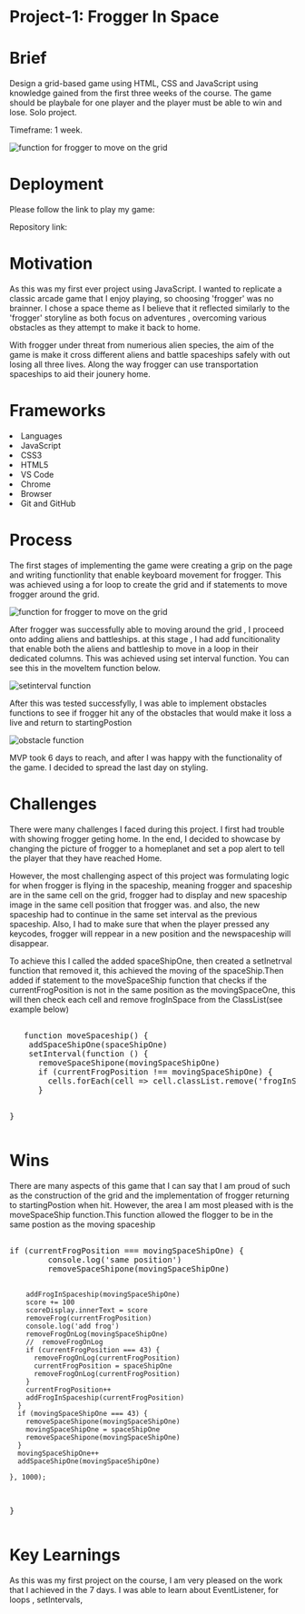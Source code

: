 # Project-1: Frogger In Space
<h1>Brief</h1>

<p>Design a grid-based game using HTML, CSS and JavaScript  using knowledge gained from the first three weeks of the course. The game should be playbale for one player and the player must be able to win and lose.
Solo project.


Timeframe: 1 week.</p>
![function for frogger to move on the grid](https://github.com/JoanKalanzi/Project-1/blob/main/asserts/frogger.img.png?raw=true)

<h1>Deployment</h1>

<p>Please follow the link to play my game:</p>
<p>Repository link:</p>

<h1>Motivation</h1>

<p>As this was my first ever project using JavaScript. I wanted to replicate a classic arcade game that I enjoy playing, so choosing 'frogger' was no brainner. I chose a space theme as I believe that it reflected similarly to the 'frogger' storyline as both focus on adventures , overcoming various obstacles as they attempt to make it back to home.  </p>
<p> With frogger  under threat from numerious alien species, the aim of the game  is make it cross  different aliens  and battle spaceships safely with out losing all three lives. Along the way frogger  can use transportation spaceships to aid their jounery home.  </p>

<h1>Frameworks</h1>

<li> Languages</li>
<li> JavaScript</li>
<li> CSS3</li>
<li> HTML5</li>
<li> VS Code</li>
<li> Chrome</li>
<li> Browser</li>
<li>Git and GitHub</li>

<h1>Process</h1>
<p>The first stages of implementing the game were creating a grip on the page and writing functionlity that enable keyboard movement for frogger. This was achieved using a for loop to create the grid and if statements to move  frogger around the grid. </p>

![function for frogger to move on the grid](https://github.com/JoanKalanzi/Project-1/blob/main/asserts/keyboardMovement.png?raw=true)

<p>After frogger was successfully able to moving around the grid , I proceed onto adding aliens and battleships. at this stage , I had add funcitionality that enable both the aliens and battleship to move in a loop in their dedicated columns. This was achieved using set interval function. You can see this in the moveItem function below.</p>

![setinterval function](https://github.com/JoanKalanzi/Project-1/blob/main/asserts/setInterval.png?raw=true)

<p>After this was tested successfylly, I was able to implement obstacles functions to see if frogger hit any of the obstacles that would make it loss a live and return to startingPostion</p>

![obstacle function](https://github.com/JoanKalanzi/Project-1/blob/main/asserts/Obstacles.png?raw=true)

<p>MVP took 6 days to reach, and after I was happy with the functionality of the game. I decided to spread the last day on styling.</p>
<h1>Challenges</h1>
<p>There were many challenges I faced during this project. I first  had trouble with showing frogger geting home. In the end, I decided to showcase by changing the picture of frogger to a homeplanet and set a pop alert to tell the player that they have reached Home.</p>
<p>However, the most challenging aspect of this project was formulating logic for when frogger is flying in the spaceship, meaning frogger and spaceship are in the same cell on the grid, frogger had to display and new spaceship image in the same cell position that frogger was. and also, the new spaceship had to continue in the same set interval as the previous spaceship. Also, I had to make sure that when the player pressed any keycodes, frogger will reppear in a new position and the newspaceship will disappear.</p>
<p>To achieve this I called the added  spaceShipOne, then created a setInetrval function that removed it, this achieved the moving of the spaceShip.Then added if statement to the moveSpaceShip function that checks if the currentFrogPosition is not in the same position as the movingSpaceOne, this will then check each cell and remove frogInSpace from the ClassList(see example below) </p>
<pre>  
   function moveSpaceship() {
    addSpaceShipOne(spaceShipOne)
    setInterval(function () {
      removeSpaceShipone(movingSpaceShipOne)
      if (currentFrogPosition !== movingSpaceShipOne) {
        cells.forEach(cell => cell.classList.remove('frogInSpace'))
      }
    
  }</pre>
  
  
<h1>Wins</h1>
<p>There are many aspects of this game that I can say that I am proud of  such as the construction of the grid and the implementation of frogger returning to startingPostion when hit. However, the area I am most pleased with is the moveSpaceShip function.This function allowed the flogger to be in the same postion as the moving spaceship



</p>
<pre>  
if (currentFrogPosition === movingSpaceShipOne) {
        console.log('same position')
        removeSpaceShipone(movingSpaceShipOne)

        addFrogInSpaceship(movingSpaceShipOne)
        score += 100
        scoreDisplay.innerText = score
        removeFrog(currentFrogPosition)
        console.log('add frog')
        removeFrogOnLog(movingSpaceShipOne)
        //  removeFrogOnLog
        if (currentFrogPosition === 43) {
          removeFrogOnLog(currentFrogPosition)
          currentFrogPosition = spaceShipOne
          removeFrogOnLog(currentFrogPosition)
        }
        currentFrogPosition++
        addFrogInSpaceship(currentFrogPosition)
      }
      if (movingSpaceShipOne === 43) {
        removeSpaceShipone(movingSpaceShipOne)
        movingSpaceShipOne = spaceShipOne
        removeSpaceShipone(movingSpaceShipOne)
      }
      movingSpaceShipOne++
      addSpaceShipOne(movingSpaceShipOne)

    }, 1000);
  }</pre>
  
  <h1>Key Learnings</h1>
  <p>As this was my first project on the course, I am very pleased on the work that I achieved in the 7 days. I was able to learn about EventListener, for loops , setIntervals,</p>
